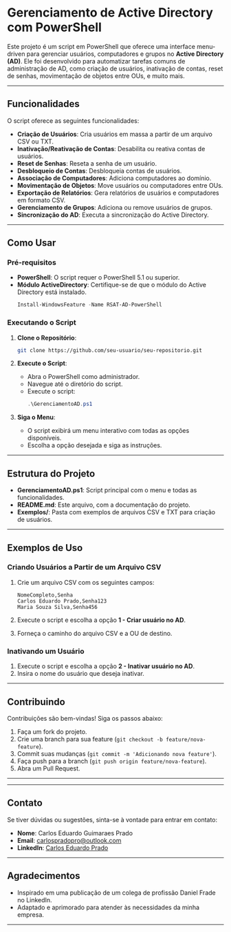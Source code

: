 
# Gerenciamento de Active Directory com PowerShell

Este projeto é um script em PowerShell que oferece uma interface menu-driven para gerenciar usuários, computadores e grupos no **Active Directory (AD)**. Ele foi desenvolvido para automatizar tarefas comuns de administração de AD, como criação de usuários, inativação de contas, reset de senhas, movimentação de objetos entre OUs, e muito mais.

---

## Funcionalidades

O script oferece as seguintes funcionalidades:

- **Criação de Usuários**: Cria usuários em massa a partir de um arquivo CSV ou TXT.
- **Inativação/Reativação de Contas**: Desabilita ou reativa contas de usuários.
- **Reset de Senhas**: Reseta a senha de um usuário.
- **Desbloqueio de Contas**: Desbloqueia contas de usuários.
- **Associação de Computadores**: Adiciona computadores ao domínio.
- **Movimentação de Objetos**: Move usuários ou computadores entre OUs.
- **Exportação de Relatórios**: Gera relatórios de usuários e computadores em formato CSV.
- **Gerenciamento de Grupos**: Adiciona ou remove usuários de grupos.
- **Sincronização do AD**: Executa a sincronização do Active Directory.

---

## Como Usar

### Pré-requisitos

- **PowerShell**: O script requer o PowerShell 5.1 ou superior.
- **Módulo ActiveDirectory**: Certifique-se de que o módulo do Active Directory está instalado.
  ```powershell
  Install-WindowsFeature -Name RSAT-AD-PowerShell
  ```

### Executando o Script

1. **Clone o Repositório**:
   ```bash
   git clone https://github.com/seu-usuario/seu-repositorio.git
   ```

2. **Execute o Script**:
   - Abra o PowerShell como administrador.
   - Navegue até o diretório do script.
   - Execute o script:
     ```powershell
     .\GerenciamentoAD.ps1
     ```

3. **Siga o Menu**:
   - O script exibirá um menu interativo com todas as opções disponíveis.
   - Escolha a opção desejada e siga as instruções.

---

## Estrutura do Projeto

- **GerenciamentoAD.ps1**: Script principal com o menu e todas as funcionalidades.
- **README.md**: Este arquivo, com a documentação do projeto.
- **Exemplos/**: Pasta com exemplos de arquivos CSV e TXT para criação de usuários.

---

## Exemplos de Uso

### Criando Usuários a Partir de um Arquivo CSV

1. Crie um arquivo CSV com os seguintes campos:
   ```csv
   NomeCompleto,Senha
   Carlos Eduardo Prado,Senha123
   Maria Souza Silva,Senha456
   ```

2. Execute o script e escolha a opção **1 - Criar usuário no AD**.
3. Forneça o caminho do arquivo CSV e a OU de destino.

### Inativando um Usuário

1. Execute o script e escolha a opção **2 - Inativar usuário no AD**.
2. Insira o nome do usuário que deseja inativar.

---

## Contribuindo

Contribuições são bem-vindas! Siga os passos abaixo:

1. Faça um fork do projeto.
2. Crie uma branch para sua feature (`git checkout -b feature/nova-feature`).
3. Commit suas mudanças (`git commit -m 'Adicionando nova feature'`).
4. Faça push para a branch (`git push origin feature/nova-feature`).
5. Abra um Pull Request.

---


---

## Contato

Se tiver dúvidas ou sugestões, sinta-se à vontade para entrar em contato:

- **Nome**: Carlos Eduardo Guimaraes Prado
- **Email**: carlospradopro@outlook.com
- **LinkedIn**: [Carlos Eduardo Prado]([https://www.linkedin.com/in/seu-linkedin](https://www.linkedin.com/in/carlos-eduardo-guimaraes-prado-88547a1b5/))

---

## Agradecimentos

- Inspirado em uma publicação de um colega de profissão Daniel Frade no LinkedIn.
- Adaptado e aprimorado para atender às necessidades da minha empresa.

---
